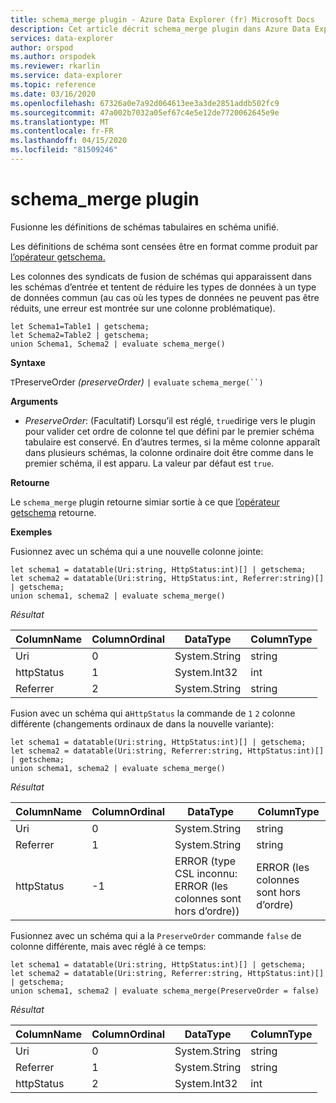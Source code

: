 ```yaml
---
title: schema_merge plugin - Azure Data Explorer (fr) Microsoft Docs
description: Cet article décrit schema_merge plugin dans Azure Data Explorer.
services: data-explorer
author: orspod
ms.author: orspodek
ms.reviewer: rkarlin
ms.service: data-explorer
ms.topic: reference
ms.date: 03/16/2020
ms.openlocfilehash: 67326a0e7a92d064613ee3a3de2851addb502fc9
ms.sourcegitcommit: 47a002b7032a05ef67c4e5e12de7720062645e9e
ms.translationtype: MT
ms.contentlocale: fr-FR
ms.lasthandoff: 04/15/2020
ms.locfileid: "81509246"
---
```

# <a name="schema_merge-plugin"></a>schema_merge plugin

Fusionne les définitions de schémas tabulaires en schéma unifié. 

Les définitions de schéma sont censées être en format comme produit par [l’opérateur getschema.](./getschemaoperator.md)

Les colonnes des syndicats de fusion de schémas qui apparaissent dans les schémas d’entrée et tentent de réduire les types de données à un type de données commun (au cas où les types de données ne peuvent pas être réduits, une erreur est montrée sur une colonne problématique).

```kusto
let Schema1=Table1 | getschema;
let Schema2=Table2 | getschema;
union Schema1, Schema2 | evaluate schema_merge()
```

**Syntaxe**

`T`PreserveOrder *(preserveOrder)* `|` `evaluate` `schema_merge(``)`

**Arguments**

* *PreserveOrder*: (Facultatif) Lorsqu’il est réglé, `true`dirige vers le plugin pour valider cet ordre de colonne tel que défini par le premier schéma tabulaire est conservé. En d’autres termes, si la même colonne apparaît dans plusieurs schémas, la colonne ordinaire doit être comme dans le premier schéma, il est apparu. La valeur par défaut est `true`.

**Retourne**

Le `schema_merge` plugin retourne simiar sortie à ce que [l’opérateur getschema](./getschemaoperator.md) retourne.

**Exemples**

Fusionnez avec un schéma qui a une nouvelle colonne jointe:

```kusto
let schema1 = datatable(Uri:string, HttpStatus:int)[] | getschema;
let schema2 = datatable(Uri:string, HttpStatus:int, Referrer:string)[] | getschema;
union schema1, schema2 | evaluate schema_merge()
```

*Résultat*

|ColumnName | ColumnOrdinal | DataType | ColumnType|
|---|---|---|---|
|Uri|0|System.String|string|
|httpStatus|1|System.Int32|int|
|Referrer|2|System.String|string|

Fusion avec un schéma qui a`HttpStatus` la commande de `1` `2` colonne différente (changements ordinaux de dans la nouvelle variante):

```kusto
let schema1 = datatable(Uri:string, HttpStatus:int)[] | getschema;
let schema2 = datatable(Uri:string, Referrer:string, HttpStatus:int)[] | getschema;
union schema1, schema2 | evaluate schema_merge()
```

*Résultat*

|ColumnName | ColumnOrdinal | DataType | ColumnType|
|---|---|---|---|
|Uri|0|System.String|string|
|Referrer|1|System.String|string|
|httpStatus|-1|ERROR (type CSL inconnu: ERROR (les colonnes sont hors d’ordre))|ERROR (les colonnes sont hors d’ordre)|

Fusionnez avec un schéma qui a la `PreserveOrder` commande `false` de colonne différente, mais avec réglé à ce temps:

```kusto
let schema1 = datatable(Uri:string, HttpStatus:int)[] | getschema;
let schema2 = datatable(Uri:string, Referrer:string, HttpStatus:int)[] | getschema;
union schema1, schema2 | evaluate schema_merge(PreserveOrder = false)
```

*Résultat*

|ColumnName | ColumnOrdinal | DataType | ColumnType|
|---|---|---|---|
|Uri|0|System.String|string
|Referrer|1|System.String|string
|httpStatus|2|System.Int32|int|